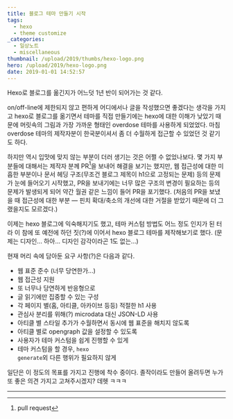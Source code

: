 ```yaml
---
title: 블로그 테마 만들기 시작
tags:
  - hexo
  - theme customize
_categories:
  - 일상노트
  - miscellaneous
thumbnail: /upload/2019/thumbs/hexo-logo.png
hero: /upload/2019/hexo-logo.png
date: 2019-01-01 14:52:57
---
```



Hexo로 블로그를 옮긴지가 어느덧 1년 반이 되어가는 것 같다.

on/off-line에 제한되지 않고 편하게 어디에서나 글을 작성했으면 좋겠다는 생각을 가지고 hexo로 블로그를 옮기면서
테마를 직접 만들기에는 hexo에 대한 이해가 낮았기 때문에 머릿속의 그림과 가장 가까운 형태인 overdose 테마를 사용하게
되었었다. 마침 overdose 테마의 제작자분이 한국분이셔서 좀 더 수월하게 접근할 수 있었던 것 같기도 하다.

하지만 역시 입맛에 맞지 않는 부분이 더러 생기는 것은 어쩔 수 없었나보다.
몇 가지 부분들에 대해서는 제작자 분께 PR[^1]을 보내어 해결을 보기는 했지만, 웹 접근성에 대한 미흡한 부분이나 문서
헤딩 구조(무조건 블로그 제목이 h1으로 고정되는 문제) 등의 문제가 눈에 들어오기 시작했고, PR을 보내기에는 너무 많은
구조의 변경이 필요하는 등의 문제가 발생되게 되어 약간 월권 같은 느낌이 들어 PR을 포기했다.
(처음의 PR을 보냈을 때 접근성에 대한 부분 &mdash; 핀치 확대/축소의 개선에 대한 거절을 받았기 때문에 더 그랬을지도
모르겠다.)

이제는 hexo 블로그에 익숙해지기도 했고, 테마 커스텀 방법도 어느 정도 인지가 된 터라 이 참에 또 예전에 하던 짓(?)에
이어서 hexo 블로그 테마를 제작해보기로 했다. (문제는 디자인... 하아... 디자인 감각이라곤 1도 없는...)

현재 머리 속에 담아둔 요구 사항(?)은 다음과 같다.

- 웹 표준 준수 (너무 당연한가...)
- 웹 접근성 지원
- 또 너무나 당연하게 반응형으로
- 글 읽기에만 집중할 수 있는 구성
- 각 페이지 별(홈, 아티클, 아카이브 등등) 적절한 h1 사용
- 관심사 분리를 위해(?) microdata 대신 JSON-LD 사용
- 아티클 별 스타일 추가가 수월하면서 동시에 웹 표준을 해치지 않도록
- 아티클 별로 opengraph 값을 설정할 수 있도록
- 사용자가 테마 커스텀을 쉽게 진행할 수 있게
- 테마 커스텀을 할 경우, <code langauge="language-bash">hexo generate</code>외 다른 행위가 필요하지 않게

일단은 이 정도의 목표를 가지고 진행에 착수 중이다.
졸작이라도 만들어 올려두면 누가 또 좋은 의견 가지고 고쳐주시겠지? 데헷 ㅋㅋㅋ

---

[^1]: pull request